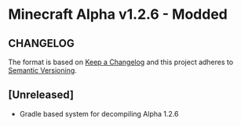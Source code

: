 # Minecraft Alpha v1.2.6 - Modded

## CHANGELOG
The format is based on [Keep a Changelog](http://keepachangelog.com/en/1.0.0/)
and this project adheres to [Semantic Versioning](http://semver.org/spec/v2.0.0.html).

## [Unreleased]
- Gradle based system for decompiling Alpha 1.2.6 